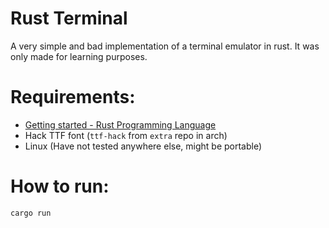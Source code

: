 # Rust Terminal
A very simple and bad implementation of a terminal emulator in rust. It was only made for learning purposes.

# Requirements:
- [Getting started - Rust Programming Language](https://www.rust-lang.org/learn/get-started)
- Hack TTF font (```ttf-hack``` from ```extra``` repo in arch)
- Linux (Have not tested anywhere else, might be portable)

# How to run:
```cargo run```
